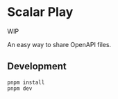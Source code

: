 # Scalar Play

WIP

An easy way to share OpenAPI files.

## Development

```
pnpm install
pnpm dev
```